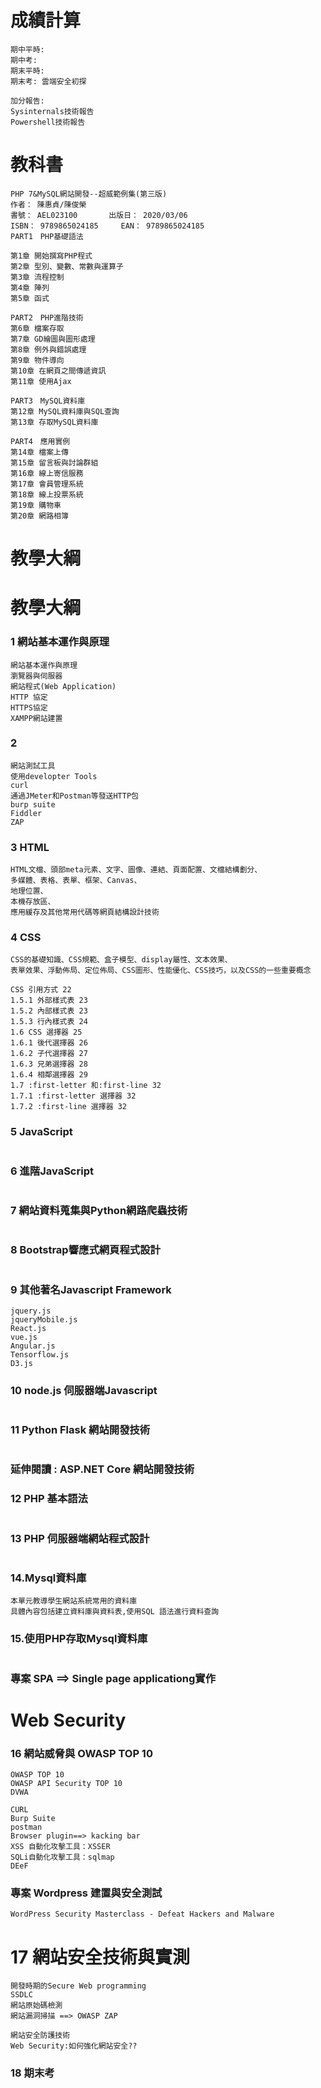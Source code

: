 # 成績計算
```
期中平時: 
期中考: 
期末平時:
期末考: 雲端安全初探

加分報告: 
Sysinternals技術報告
Powershell技術報告

```

# 教科書
```
PHP 7&MySQL網站開發--超威範例集(第三版) 
作者： 陳惠貞/陳俊榮	
書號： AEL023100	    出版日： 2020/03/06
ISBN： 9789865024185	    EAN： 9789865024185
PART1　PHP基礎語法

第1章 開始撰寫PHP程式
第2章 型別、變數、常數與運算子
第3章 流程控制
第4章 陣列
第5章 函式

PART2　PHP進階技術
第6章 檔案存取
第7章 GD繪圖與圖形處理
第8章 例外與錯誤處理
第9章 物件導向
第10章 在網頁之間傳遞資訊
第11章 使用Ajax

PART3　MySQL資料庫
第12章 MySQL資料庫與SQL查詢
第13章 存取MySQL資料庫

PART4　應用實例
第14章 檔案上傳
第15章 留言板與討論群組
第16章 線上寄信服務
第17章 會員管理系統
第18章 線上投票系統
第19章 購物車
第20章 網路相簿
```

# 教學大綱

# 教學大綱
###  1 網站基本運作與原理
```
網站基本運作與原理
瀏覽器與伺服器
網站程式(Web Application)
HTTP 協定
HTTPS協定
XAMPP網站建置
```
### 2
```
網站測試工具
使用developter Tools
curl
通過JMeter和Postman等發送HTTP包
burp suite
Fiddler
ZAP
```
### 3 HTML
```
HTML文檔、頭部meta元素、文字、圖像、連結、頁面配置、文檔結構劃分、
多媒體、表格、表單、框架、Canvas、
地理位置、
本機存放區、
應用緩存及其他常用代碼等網頁結構設計技術
```
### 4 CSS 
```
CSS的基礎知識、CSS規範、盒子模型、display屬性、文本效果、
表單效果、浮動佈局、定位佈局、CSS圖形、性能優化、CSS技巧，以及CSS的一些重要概念

CSS 引用方式 22
1.5.1 外部樣式表 23
1.5.2 內部樣式表 23
1.5.3 行內樣式表 24
1.6 CSS 選擇器 25
1.6.1 後代選擇器 26
1.6.2 子代選擇器 27
1.6.3 兄弟選擇器 28
1.6.4 相鄰選擇器 29
1.7 :first-letter 和:first-line 32
1.7.1 :first-letter 選擇器 32
1.7.2 :first-line 選擇器 32
```

### 5 JavaScript
```

```
### 6 進階JavaScript
```

```
### 7 網站資料蒐集與Python網路爬蟲技術
```

```
### 8 Bootstrap響應式網頁程式設計
```

```
### 9 其他著名Javascript Framework
```
jquery.js
jqueryMobile.js
React.js
vue.js
Angular.js
Tensorflow.js
D3.js
```

### 10 node.js 伺服器端Javascript
```

```
### 11 Python Flask 網站開發技術
```

```

### 延伸閱讀 : ASP.NET Core 網站開發技術


### 12 PHP 基本語法
```

```
### 13 PHP 伺服器端網站程式設計
```

```

### 14.Mysql資料庫
```
本單元教導學生網站系統常用的資料庫
具體內容包括建立資料庫與資料表,使用SQL 語法進行資料查詢
```

### 15.使用PHP存取Mysql資料庫
```

```
### 專案 SPA ==> Single page applicationg實作

# Web Security

### 16 網站威脅與 OWASP TOP 10
```
OWASP TOP 10
OWASP API Security TOP 10
DVWA
```

```
CURL
Burp Suite
postman
Browser plugin==> kacking bar
XSS 自動化攻擊工具：XSSER
SQLi自動化攻擊工具：sqlmap
DEeF
```
### 專案 Wordpress 建置與安全測試
```
WordPress Security Masterclass - Defeat Hackers and Malware
```

# 17 網站安全技術與實測
```
開發時期的Secure Web programming
SSDLC
網站原始碼檢測
網站漏洞掃描 ==> OWASP ZAP 
```
```
網站安全防護技術
Web Security:如何強化網站安全??
```

### 18 期末考


